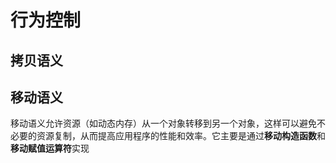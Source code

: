 # 行为控制

## 拷贝语义

## 移动语义

移动语义允许资源（如动态内存）从一个对象转移到另一个对象，这样可以避免不必要的资源复制，从而提高应用程序的性能和效率。它主要是通过**移动构造函数**和**移动赋值运算符**实现